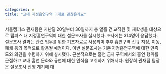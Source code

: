 ```yaml
---
categories: e
title: "교내 지정흡연구역 이대로 괜찮은가요"
---
```

서울캠퍼스 관재팀은 지난달 20일부터 30일까지 총 열흘 간 교직원 및 재학생을 대상으로 캠퍼스 내 지정흡연구역에 대한 설문조사를 실시했다. 조사에는 314명이 응답했다. 설문조사 결과는 관련 업무를 위한 기초자료로 사용되며 추후 흡연구역 신규 지정, 이동, 폐쇄 등의 목적으로 활용될 예정이다. 이번 설문조사는 기존 지정흡연구역에 대한 만족도와 의견을 수렴하기 위해 실시됐다. 근본적으로는 흡연 금지 구역에서의 흡연 행위를 근절하고 교내 흡연 문화와 금연에 대한 인식을 고취하기 위해서다. 원장희 관재팀 팀장은 설문조사 진행 계기에 대